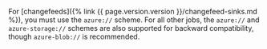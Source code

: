 For [changefeeds]({% link {{ page.version.version }}/changefeed-sinks.md %}), you must use the `azure://` scheme. For all other jobs,  the `azure://` and `azure-storage://` schemes are also supported for backward compatibility, though `azure-blob://` is recommended.
